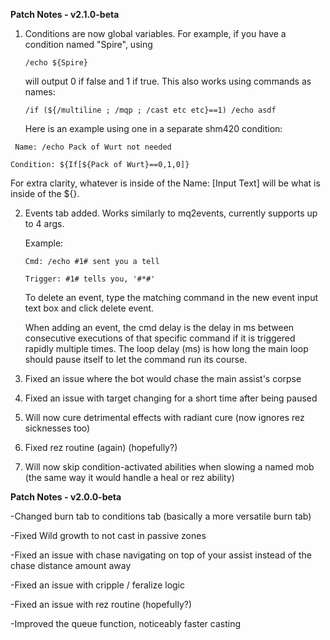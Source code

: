 **Patch Notes - v2.1.0-beta**

1. Conditions are now global variables. For example, if you have a condition named "Spire", using

   ```/echo ${Spire}```

   will output 0 if false and 1 if true. This also works using commands as names:

   ```/if (${/multiline ; /mqp ; /cast etc etc}==1) /echo asdf```

   Here is an example using one in a separate shm420 condition:

  ``` Name: /echo Pack of Wurt not needed```
  
   ```Condition: ${If[${Pack of Wurt}==0,1,0]}```

   For extra clarity, whatever is inside of the Name: [Input Text] will be what is inside of the ${}.

2. Events tab added. Works similarly to mq2events, currently supports up to 4 args.

   Example:

   ```Cmd: /echo #1# sent you a tell```
   
   ```Trigger: #1# tells you, '#*#'```

   To delete an event, type the matching command in the new event input text box and click delete event.
   
   When adding an event, the cmd delay is the delay in ms between consecutive executions of that specific command if it is triggered rapidly multiple times.
   The loop delay (ms) is how long the main loop should pause itself to let the command run its course.

4. Fixed an issue where the bot would chase the main assist's corpse
   
5. Fixed an issue with target changing for a short time after being paused
   
6. Will now cure detrimental effects with radiant cure (now ignores rez sicknesses too)
   
7. Fixed rez routine (again) (hopefully?)

8. Will now skip condition-activated abilities when slowing a named mob (the same way it would handle a heal or rez ability)


**Patch Notes - v2.0.0-beta**

-Changed burn tab to conditions tab (basically a more versatile burn tab)

-Fixed Wild growth to not cast in passive zones

-Fixed an issue with chase navigating on top of your assist instead of the chase distance amount away

-Fixed an issue with cripple / feralize logic

-Fixed an issue with rez routine (hopefully?)

-Improved the queue function, noticeably faster casting

